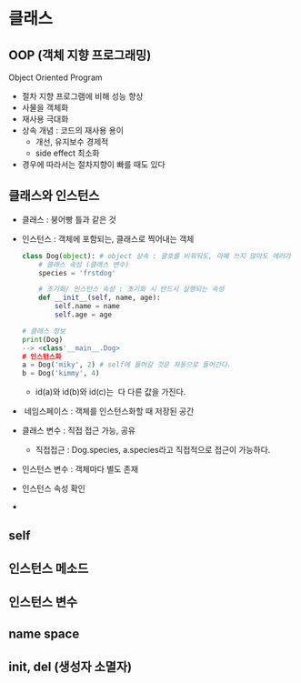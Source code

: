 # 클래스

## OOP (객체 지향 프로그래밍)
Object Oriented Program 
- 절차 지향 프로그램에 비해 성능 향상 
- 사물을 객체화
- 재사용 극대화
- 상속 개념 : 코드의 재사용 용이 
  - 개선, 유지보수 경제적
  - side effect 최소화
- 경우에 따라서는 절차지향이 빠를 때도 있다 

## 클래스와 인스턴스 
- 클래스 : 붕어빵 틀과 같은 것
- 인스턴스 : 객체에 포함되는, 클래스로 찍어내는 객체
  
    ```python
    class Dog(object): # object 상속 : 괄호를 비워둬도, 아예 쓰지 않아도 에러가 나지 않음 
        # 클래스 속성 (클래스 변수)
        species = 'frstdog'

        # 초기화/ 인스턴스 속성 : 초기화 시 반드시 실행되는 속성 
        def __init__(self, name, age):
            self.name = name 
            self.age = age 

    # 클래스 정보
    print(Dog) 
    --> <class'__main__.Dog>
    # 인스턴스화
    a = Dog('miky', 2) # self에 들어갈 것은 자동으로 들어간다. 
    b = Dog('kimmy', 4)

    ```
    - id(a)와 id(b)와 id(c)는  다 다른 값을 가진다.
-  네임스페이스 : 객체를 인스턴스화할 때 저장된 공간 
- 클래스 변수 : 직접 접근 가능, 공유 
  - 직접접근 : Dog.species, a.species라고 직접적으로 접근이 가능하다. 
- 인스턴스 변수 : 객체마다 별도 존재 
- 인스턴스 속성 확인


- 
## self

## 인스턴스 메소드
## 인스턴스 변수 

## name space
## __init__, __del__ (생성자 소멸자)